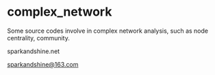 complex_network
===============
Some source codes involve in complex network analysis, such as node centrality, community.

sparkandshine.net

sparkandshine@163.com
